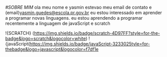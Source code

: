 *#SOBRE MIM*
ola meu nome e yasmin estevao
meu email de contato e (email)yasmin.guedes@escola.pr.gov.br
eu estou interessado em aprender a programar novas linguagens.
eu estou aprendendo a programar recentemente a linguagem de javaScript e scratch

!{SCRATCH} (https://img.shields.io/badge/scratch-4D97FF?style=for-the-badge&logo=scratch&logocolor=white)
!{javaScript(https://img.shields.io/badge/javaScript-3233025tyle=for-thebadge&logo=javascript&logocolor=f7df1e
<!--   <img src  "https://img.shielos.io/badge/scratch-4d97ff?style=for=thebadge&logo=scratch&logoColoe=whiter"
